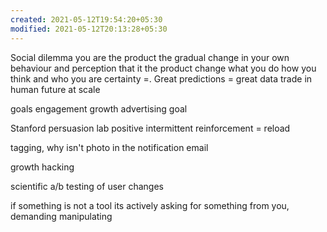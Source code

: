 ```yaml
---
created: 2021-05-12T19:54:20+05:30
modified: 2021-05-12T20:13:28+05:30
---
```


Social dilemma
you are the product
the gradual change in your own behaviour and perception that it the product
change what you do how you think and who you are
certainty =. Great predictions = great data
trade in human future at scale

goals
engagement
growth
advertising goal

Stanford persuasion lab
positive intermittent reinforcement = reload

tagging, why isn't photo in the notification email

growth hacking

scientific a/b testing of user changes

if something is not a tool its actively asking for something from you, demanding manipulating